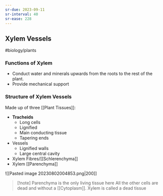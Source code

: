 ```yaml
---
sr-due: 2023-09-11
sr-interval: 40
sr-ease: 228
---
```

## Xylem Vessels
#biology/plants 

### Functions of Xylem
- Conduct water and minerals upwards from the roots to the rest of the plant.
- Provide mechanical support
### Structure of Xylem Vessels
Made up of three [[Plant Tissues]]:
- **Tracheids**
	- Long cells
	- Lignified
	- Main conducting tissue
	- Tapering ends
- Vessels
	- Lignified walls
	- Large central cavity
- Xylem Fibres/[[Schlerenchyma]]
- Xylem [[Parenchyma]]

![[Pasted image 20230802004853.png|200]]
  >[!note] Parenchyma is the only living tissue here
> All the other cells are dead and without a [[Cytoplasm]]. Xylem is called a dead tissue